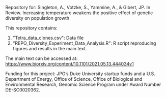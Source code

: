 Repository for: Singleton, A., Votzke, S., Yammine, A., & Gibert, JP. In Review. Increasing temperature weakens the positive effect of genetic diversity on population growth

This repository contains:

1) "Tetra_data_clones.csv": Data file
2) "REPO_Diversity_Experiment_Data_Analysis.R": R script reproducing figures and results in the main text.

The main text can be accessed at: https://www.biorxiv.org/content/10.1101/2021.05.13.444034v1 


Funding for this project: JPG’s Duke University startup funds and a U.S. Department of Energy, Office of Science, Office of Biological and Environmental Research, Genomic Science Program under Award Number DE-SC0020362.


